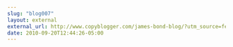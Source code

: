 ```yaml
---
slug: "blog007"
layout: external
external_url: http://www.copyblogger.com/james-bond-blog/?utm_source=feedburner&utm_medium=feed&utm_campaign=Feed%3A+Copyblogger+%28Copyblogger%29
date: 2010-09-20T12:44:26-05:00
---
```

